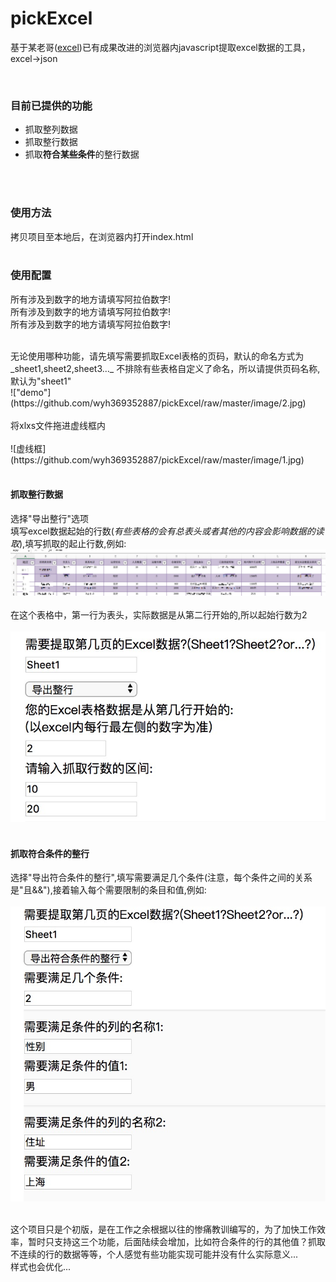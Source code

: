 # pickExcel


基于某老哥([excel](https://github.com/wwhgtt/excel))已有成果改进的浏览器内javascript提取excel数据的工具，excel→json
<br>

<br>

### 目前已提供的功能
+ 抓取整列数据
+ 抓取整行数据
+ 抓取**符合某些条件**的整行数据
<br>
<br>

### 使用方法
拷贝项目至本地后，在浏览器内打开index.html
<br>
<br>
### 使用配置
所有涉及到数字的地方请填写阿拉伯数字!<br>
所有涉及到数字的地方请填写阿拉伯数字!<br>
所有涉及到数字的地方请填写阿拉伯数字!<br>

<br>
无论使用哪种功能，请先填写需要抓取Excel表格的页码，默认的命名方式为
_sheet1,sheet2,sheet3..._
不排除有些表格自定义了命名，所以请提供页码名称,默认为"sheet1"
<br>
<!-- <br>
#### 抓取整列数据
选择"导出整列"选项<br>
填写需要导出的列数以及每一列的名称,例如:<br><br> -->
!["demo"](https://github.com/wyh369352887/pickExcel/raw/master/image/2.jpg)
<br><br>
将xlxs文件拖进虚线框内<br><br>
![虚线框](https://github.com/wyh369352887/pickExcel/raw/master/image/1.jpg)
<br><br>

#### 抓取整行数据
选择"导出整行"选项<br>
填写excel数据起始的行数(_有些表格的会有总表头或者其他的内容会影响数据的读取_),填写抓取的起止行数,例如:
![demo](https://github.com/wyh369352887/pickExcel/raw/master/image/3.jpg)
<br>
<br>
在这个表格中，第一行为表头，实际数据是从第二行开始的,所以起始行数为2
<br>
<br>
![demo](https://github.com/wyh369352887/pickExcel/raw/master/image/4.jpg)
<br>
<br>

#### 抓取符合条件的整行
选择"导出符合条件的整行",填写需要满足几个条件(注意，每个条件之间的关系是"且&&"),接着输入每个需要限制的条目和值,例如:
<br>
<br>
![demo](https://github.com/wyh369352887/pickExcel/raw/master/image/5.jpg)
<br>
<br>

这个项目只是个初版，是在工作之余根据以往的惨痛教训编写的，为了加快工作效率，暂时只支持这三个功能，后面陆续会增加，比如符合条件的行的其他值？抓取不连续的行的数据等等，个人感觉有些功能实现可能并没有什么实际意义...  <br>样式也会优化...